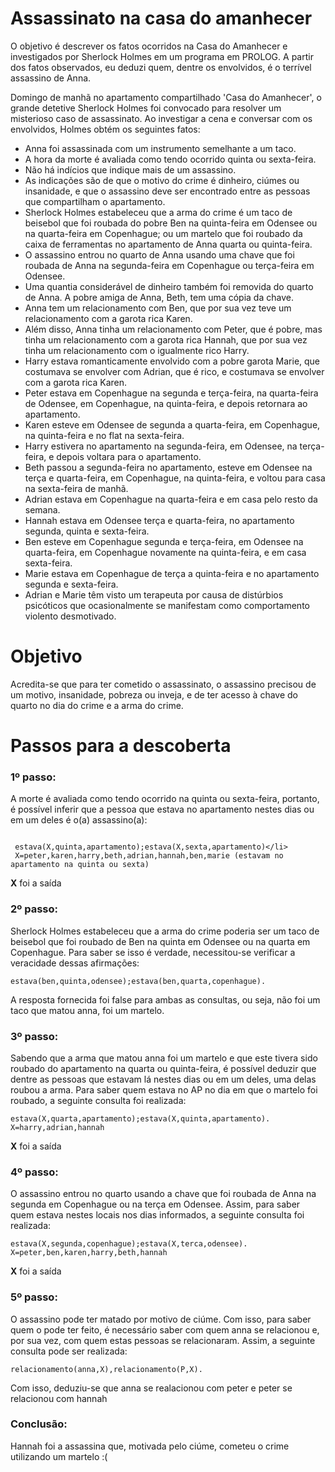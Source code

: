 # Assassinato na casa do amanhecer
<p> O objetivo é descrever os fatos ocorridos na Casa do Amanhecer e investigados por Sherlock Holmes em um programa em PROLOG. A partir dos fatos observados, eu deduzi quem, dentre os envolvidos, é o terrível assassino de Anna. </>
 


<p>Domingo de manhã no apartamento compartilhado 'Casa do Amanhecer', o grande detetive Sherlock Holmes foi convocado para resolver um misterioso caso de assassinato. Ao investigar a cena e conversar com os envolvidos, Holmes obtém os seguintes fatos:</p>

<ul>
 <li>Anna foi assassinada com um instrumento semelhante a um taco.</li> 
 <li>A hora da morte é avaliada como tendo ocorrido quinta ou sexta-feira.</li> 
 <li>Não há indícios que indique mais de um assassino.</li> 
 <li>As indicações são de que o motivo do crime é dinheiro, ciúmes ou insanidade, e que o assassino deve ser encontrado entre as pessoas que compartilham o apartamento.</li> 
 <li>Sherlock Holmes estabeleceu que a arma do crime é um taco de beisebol que foi roubada do pobre Ben na quinta-feira em Odensee ou na quarta-feira em Copenhague; ou um martelo que foi roubado da caixa de ferramentas no apartamento de Anna quarta ou quinta-feira.</li> 
 <li>O assassino entrou no quarto de Anna usando uma chave que foi roubada de Anna na segunda-feira em Copenhague ou terça-feira em Odensee.</li> 
 <li>Uma quantia considerável de dinheiro também foi removida do quarto de Anna. A pobre amiga de Anna, Beth, tem uma cópia da chave.</li>
 <li>Anna tem um relacionamento com Ben, que por sua vez teve um relacionamento com a garota rica Karen.</li>
 <li>Além disso, Anna tinha um relacionamento com Peter, que é pobre, mas tinha um relacionamento com a garota rica Hannah, que por sua vez tinha um relacionamento com o igualmente rico Harry.
</li>
 <li>Harry estava romanticamente envolvido com a pobre garota Marie, que costumava se envolver com Adrian, que é rico, e costumava se envolver com a garota rica Karen.</li>
 <li>Peter estava em Copenhague na segunda e terça-feira, na quarta-feira de Odensee, em Copenhague, na quinta-feira, e depois retornara ao apartamento.</li>
 <li>Karen esteve em Odensee de segunda a quarta-feira, em Copenhague, na quinta-feira e no flat na sexta-feira.
</li>
 <li>Harry estivera no apartamento na segunda-feira, em Odensee, na terça-feira, e depois voltara para o apartamento.</li>
 <li>Beth passou a segunda-feira no apartamento, esteve em Odensee na terça e quarta-feira, em Copenhague, na quinta-feira, e voltou para casa na sexta-feira de manhã.</li>
 <li>Adrian estava em Copenhague na quarta-feira e em casa pelo resto da semana.</li>
 <li>Hannah estava em Odensee terça e quarta-feira, no apartamento segunda, quinta e sexta-feira.</li>
 <li>Ben esteve em Copenhague segunda e terça-feira, em Odensee na quarta-feira, em Copenhague novamente na quinta-feira, e em casa sexta-feira.</li>
 <li>Marie estava em Copenhague de terça a quinta-feira e no apartamento segunda e sexta-feira.</li>
 <li>Adrian e Marie têm visto um terapeuta por causa de distúrbios psicóticos que ocasionalmente se manifestam como comportamento violento desmotivado.
</li>
</ul>


# Objetivo
Acredita-se que para ter cometido o assassinato, o assassino precisou de um motivo, insanidade, pobreza ou inveja, e de ter acesso à chave do quarto no dia do crime e a arma do crime.


<h1>Passos para a descoberta</h1>
<h3>1º passo:</h3>
<p> A morte é avaliada como tendo ocorrido na quinta ou sexta-feira, portanto, é possível inferir que a pessoa que estava no apartamento nestes dias ou em um deles é o(a) assassino(a):</p>

```

 estava(X,quinta,apartamento);estava(X,sexta,apartamento)</li>
 X=peter,karen,harry,beth,adrian,hannah,ben,marie (estavam no apartamento na quinta ou sexta)

```
<p><b>X</b> foi a saída</p>

<h3>2º passo: </h3>
<p>Sherlock Holmes estabeleceu que a arma do crime poderia ser um taco de beisebol que foi roubado de Ben na quinta em Odensee ou na quarta em Copenhague. Para saber se isso é verdade, necessitou-se verificar a veracidade dessas afirmações:</p>

```
estava(ben,quinta,odensee);estava(ben,quarta,copenhague).

```
<p>A resposta fornecida foi false para ambas as consultas, ou seja, não foi um taco que matou anna, foi um martelo.</p>

<h3>3º passo:</h3>
<p>Sabendo que a arma que matou anna foi um martelo e que este tivera sido roubado do apartamento na quarta ou quinta-feira, é possível deduzir que dentre as pessoas que estavam lá nestes dias ou em um deles, uma delas roubou a arma. Para saber quem estava no AP no dia em que o martelo foi roubado, a seguinte consulta foi realizada:</p>

```
estava(X,quarta,apartamento);estava(X,quinta,apartamento).
X=harry,adrian,hannah

```
<p><b>X</b> foi a saída</p>

<h3>4º passo:</h3>
<p>O assassino entrou no quarto usando a chave que foi roubada de Anna na segunda em Copenhague ou na terça em Odensee. Assim, para saber quem estava nestes locais nos dias informados, a seguinte consulta foi realizada:</p>

```
estava(X,segunda,copenhague);estava(X,terca,odensee).
X=peter,ben,karen,harry,beth,hannah

```

<p><b>X</b> foi a saída</p>

<h3>5º passo:</h3>
<p>O assassino pode ter matado por motivo de ciúme. Com isso, para saber quem o pode ter feito, é necessário saber com quem anna se relacionou e, por sua vez, com quem estas pessoas se relacionaram. Assim, a seguinte consulta pode ser realizada:</p>

```
relacionamento(anna,X),relacionamento(P,X).
```

<p>Com isso, deduziu-se que anna se realacionou com peter e peter se relacionou com hannah </p>


<h3>Conclusão:</h3>
<p>Hannah foi a assassina que, motivada pelo ciúme, cometeu o crime utilizando um martelo :(</p> 

 
 
 

